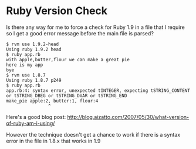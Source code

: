 # Ruby Version Check

Is there any way for me to force a check for Ruby 1.9 in a file that I require so I get a good error message before the main file is parsed?

    $ rvm use 1.9.2-head
    Using ruby 1.9.2 head
    $ ruby app.rb
    with apple,butter,flour we can make a great pie
    here is my app
    bye
    $ rvm use 1.8.7
    Using ruby 1.8.7 p249
    $ ruby app.rb
    app.rb:4: syntax error, unexpected tINTEGER, expecting tSTRING_CONTENT or tSTRING_DBEG or tSTRING_DVAR or tSTRING_END
    make_pie apple:2, butter:1, flour:4
                    ^


Here's a good blog post:  http://blog.aizatto.com/2007/05/30/what-version-of-ruby-am-i-using/

However the technique doesn't get a chance to work if there is a syntax error in the file in 1.8.x that works in 1.9
